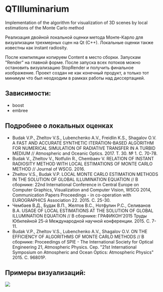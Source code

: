 # QTIlluminarium

Implementation of the algorithm for visualization of 3D scenes by local estimations of the Monte Carlo method 

Реализация двойной локальной оценки метода Монте-Карло для визуализации трехмерных сцен на Qt (C++). Локальные оценки также известны как instant radiosity.

После компиляции копируем Content в место сборки. Запускам "Render" на главной форме. После запуска всех потоков можно остановить визуализацию StopRender и получить финальное изображение.
Проект создан не как конечный продукт, а только тот минимум что был неодходим в рамках работы над диссертацией.


## Зависимости:
- boost
- embree


## Подробнее о локальных оценках

- Budak V.P., Zheltov V.S., Lubenchenko A.V., Freidlin K.S., Shagalov O.V. A FAST AND ACCURATE SYNTHETIC ITERATION-BASED ALGORITHM FOR NUMERICAL SIMULATION OF RADIATIVE TRANSFER IN A TURBID MEDIUM // Atmospheric and Oceanic Optics. 2017. Т. 30. № 1. С. 70-78. 
- Budak V., Zheltov V., Notfulin R., Chembaev V. RELATION OF INSTANT RADIOSITY METHOD WITH LOCAL ESTIMATIONS OF MONTE CARLO METHOD // Journal of WSCG. 2016. 
- Zheltov V.S., Budak V.P. LOCAL MONTE CARLO ESTIMATION METHODS IN THE SOLUTION OF GLOBAL ILLUMINATION EQUATION // В сборнике: 22nd International Conference in Central Europe on Computer Graphics, Visualization and Computer Vision, WSCG 2014, Communication Papers Proceedings - in co-operation with EUROGRAPHICS Association 22. 2015. С. 25-30. 
- Чембаев В.Д., Будак В.П., Желтов В.С., Нотфулин Р.С., Селиванов В.А. USAGE OF LOCAL ESTIMATIONS AT THE SOLUTION OF GLOBAL ILLUMINATION EQUATION // В сборнике: ГРАФИКОН'2015 Труды Юбилейной 25-й Международной научной конференции. 2015. С. 7-11. 
- Budak V.P., Zheltov V.S., Lubenchenko A.V., Shagalov O.V. ON THE EFFICIENCY OF ALGORITHMS OF MONTE CARLO METHODS // В сборнике: Proceedings of SPIE - The International Society for Optical Engineering 21, Atmospheric Physics. Сер. "21st International Symposium on Atmospheric and Ocean Optics: Atmospheric Physics" 2015. С. 96801P. 

## Примеры визуализаций:
![][img01]

[img01]: https://github.com/Zheltov/QTIlluminarium/blob/master/Images/01_main_window.png
[img01]: https://github.com/Zheltov/QTIlluminarium/blob/master/Images/02_cornel_box.png
[img01]: https://github.com/Zheltov/QTIlluminarium/blob/master/Images/03_sponza.png